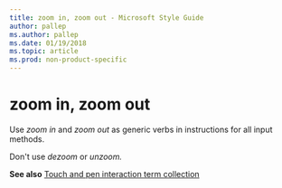```yaml
---
title: zoom in, zoom out - Microsoft Style Guide
author: pallep
ms.author: pallep
ms.date: 01/19/2018
ms.topic: article
ms.prod: non-product-specific
---
```


# zoom in, zoom out

Use *zoom in* and *zoom out* as generic verbs in instructions for all input methods.

Don't use *dezoom* or *unzoom.* 

**See also** [Touch and pen interaction term collection](~/a-z-word-list-term-collections/term-collections/touch-pen-interaction-terms.md) 
